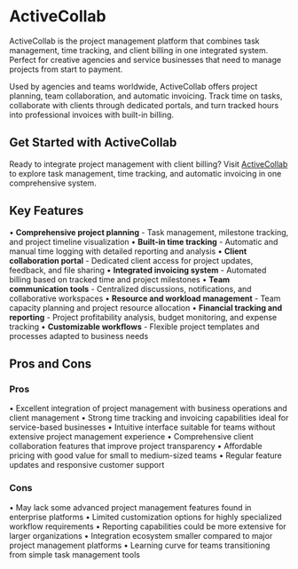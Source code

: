 # ActiveCollab

ActiveCollab is the project management platform that combines task management, time tracking, and client billing in one integrated system. Perfect for creative agencies and service businesses that need to manage projects from start to payment.

Used by agencies and teams worldwide, ActiveCollab offers project planning, team collaboration, and automatic invoicing. Track time on tasks, collaborate with clients through dedicated portals, and turn tracked hours into professional invoices with built-in billing.

## Get Started with ActiveCollab

Ready to integrate project management with client billing? Visit [ActiveCollab](https://activecollab.com) to explore task management, time tracking, and automatic invoicing in one comprehensive system.

## Key Features

• **Comprehensive project planning** - Task management, milestone tracking, and project timeline visualization
• **Built-in time tracking** - Automatic and manual time logging with detailed reporting and analysis
• **Client collaboration portal** - Dedicated client access for project updates, feedback, and file sharing
• **Integrated invoicing system** - Automated billing based on tracked time and project milestones
• **Team communication tools** - Centralized discussions, notifications, and collaborative workspaces
• **Resource and workload management** - Team capacity planning and project resource allocation
• **Financial tracking and reporting** - Project profitability analysis, budget monitoring, and expense tracking
• **Customizable workflows** - Flexible project templates and processes adapted to business needs

## Pros and Cons

### Pros
• Excellent integration of project management with business operations and client management
• Strong time tracking and invoicing capabilities ideal for service-based businesses
• Intuitive interface suitable for teams without extensive project management experience
• Comprehensive client collaboration features that improve project transparency
• Affordable pricing with good value for small to medium-sized teams
• Regular feature updates and responsive customer support

### Cons
• May lack some advanced project management features found in enterprise platforms
• Limited customization options for highly specialized workflow requirements
• Reporting capabilities could be more extensive for larger organizations
• Integration ecosystem smaller compared to major project management platforms
• Learning curve for teams transitioning from simple task management tools